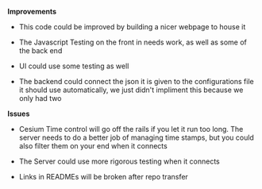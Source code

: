 **Improvements**

  * This code could be improved by building a nicer webpage to house it
  
  * The Javascript Testing on the front in needs work, as well as some of the back end
  
  * UI could use some testing as well

  * The backend could connect the json it is given to the configurations file it should use automatically, we just didn't impliment this because we only had two
  

**Issues**

  * Cesium Time control will go off the rails if you let it run too long. The server needs to do a better job of managing time stamps, but you could also filter them on your end when it connects
  
  * The Server could use more rigorous testing when it connects

  * Links in READMEs will be broken after repo transfer
